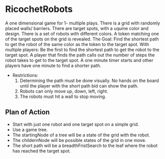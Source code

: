 # RicochetRobots
A one dimensional game for 1- multiple plays.
There is a grid with randomly placed walls/ barriers. 
There are target spots, with a uquine color and design. 
There is a set of robots with different colors. 
A token matching one of the target spots on the grid is revealed.
The Goal: Find the shortest path to get the robot of the same color as the token to the target spot.
With multiple players: Be the first to find the shortest path to get the robot to the target spot.
A player that finds the path calls out the number of steps the robot takes to get to the target spot.
A one minute timer starts and other players have one minute to find a shorter path.
- Restrictions:
  1. Determining the path must be done visually. No hands on the board until the player with the short path bid can show the path.
  2. Robots can only move up, down, left, right.
  3. The robots must hit a wall to stop moving. 
  
## Plan of Action
- Start with just one robot and one target spot on a simple grid.
- Use a game tree. 
- The startingNode of a tree will be a state of the grid with the robot.
- The childernNode will be possible states of the grid in one move.
- The short path will be a breadthFristSearch to the leaf where the robot has reached the target spot.

